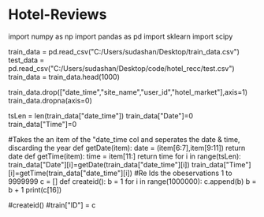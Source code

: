 # Hotel-Reviews

import numpy as np
import pandas as pd
import sklearn
import scipy

train_data = pd.read_csv("C:/Users/sudashan/Desktop/train_data.csv")
test_data = pd.read_csv("C:/Users/sudashan/Desktop/code/hotel_recc/test.csv")
train_data = train_data.head(1000)

train_data.drop(["date_time","site_name","user_id","hotel_market"],axis=1)
train_data.dropna(axis=0)

tsLen = len(train_data["date_time"])
train_data["Date"]=0
train_data["Time"]=0

#Takes the an item of the "date_time col and seperates the date & time, discarding the year
def getDate(item):
    date = (item[6:7],item[9:11])
    return date
def getTime(item):
    time = item[11:]
    return time
for i in range(tsLen):
    train_data["Date"][i]=getDate(train_data["date_time"][i])
    train_data["Time"][i]=getTime(train_data["date_time"][i])
#Re Ids the obeservations 1 to 9999999
c = []
def createid():
    b = 1
    for i in range(1000000):
        c.append(b)
        b = b + 1
    print(c[16])

#createid()
#train["ID"] = c
